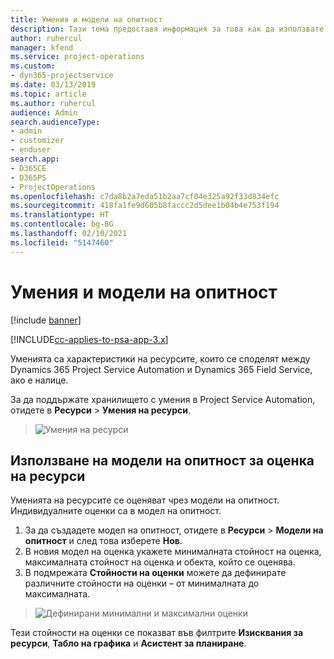 ```yaml
---
title: Умения и модели на опитност
description: Тази тема предоставя информация за това как да използвате уменията и моделите на опитност.
author: ruhercul
manager: kfend
ms.service: project-operations
ms.custom:
- dyn365-projectservice
ms.date: 03/13/2019
ms.topic: article
ms.author: ruhercul
audience: Admin
search.audienceType:
- admin
- customizer
- enduser
search.app:
- D365CE
- D365PS
- ProjectOperations
ms.openlocfilehash: c7da8b2a7eda51b2aa7cf04e325a92f33d834efc
ms.sourcegitcommit: 418fa1fe9d605b8faccc2d5dee1b04b4e753f194
ms.translationtype: HT
ms.contentlocale: bg-BG
ms.lasthandoff: 02/10/2021
ms.locfileid: "5147460"
---
```

# <a name="skills-and-proficiency-models"></a>Умения и модели на опитност

[!include [banner](../includes/psa-now-project-operations.md)]

[!INCLUDE[cc-applies-to-psa-app-3.x](../includes/cc-applies-to-psa-app-3x.md)]

Уменията са характеристики на ресурсите, които се споделят между Dynamics 365 Project Service Automation и Dynamics 365 Field Service, ако е налице. 

За да поддържате хранилището с умения в Project Service Automation, отидете в **Ресурси** \> **Умения на ресурси**. 

> ![Умения на ресурси](media/Resource-Management-image84.png)

## <a name="use-proficiency-models-to-rate-resources"></a>Използване на модели на опитност за оценка на ресурси

Уменията на ресурсите се оценяват чрез модели на опитност. Индивидуалните оценки са в модел на опитност. 

1. За да създадете модел на опитност, отидете в **Ресурси** \> **Модели на опитност** и след това изберете **Нов**.
2. В новия модел на оценка укажете минималната стойност на оценка, максималната стойност на оценка и обекта, който се оценява.
3. В подмрежата **Стойности на оценки** можете да дефинирате различните стойности на оценки – от минималната до максималната.

> ![Дефинирани минимални и максимални оценки](media/Resource-Management-image85.png)

Тези стойности на оценки се показват във филтрите **Изисквания за ресурси**, **Табло на графика** и **Асистент за планиране**.
